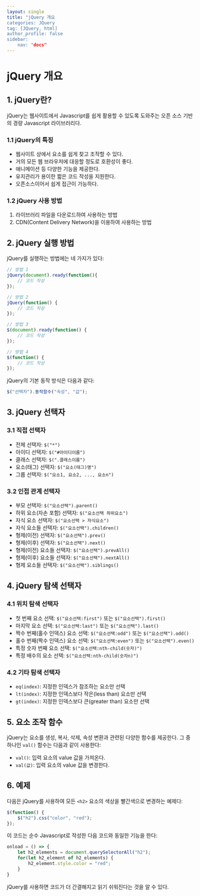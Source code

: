 ```yaml
---
layout: single
title: "jQuery 개요
categories: JQuery
tag: [JQuery, html]
author_profile: false
sidebar:
    nav: "docs"
---
```


# jQuery 개요

## 1. jQuery란?

jQuery는 웹사이트에서 Javascript를 쉽게 활용할 수 있도록 도와주는 오픈 소스 기반의 경량 Javascript 라이브러리다. 

### 1.1 jQuery의 특징

- 웹사이트 상에서 요소를 쉽게 찾고 조작할 수 있다.
- 거의 모든 웹 브라우저에 대응할 정도로 호환성이 좋다.
- 애니메이션 등 다양한 기능을 제공한다.
- 유지관리가 용이한 짧은 코드 작성을 지원한다.
- 오픈소스이어서 쉽게 접근이 가능하다.

### 1.2 jQuery 사용 방법

1. 라이브러리 파일을 다운로드하여 사용하는 방법
2. CDN(Content Delivery Network)을 이용하여 사용하는 방법

## 2. jQuery 실행 방법

jQuery를 실행하는 방법에는 네 가지가 있다:

```javascript
// 방법 1
jQuery(document).ready(function(){
    // 코드 작성
});

// 방법 2
jQuery(function() {
    // 코드 작성
});

// 방법 3
$(document).ready(function() {
    // 코드 작성
});

// 방법 4
$(function() {
    // 코드 작성
});
```

jQuery의 기본 동작 방식은 다음과 같다:

```javascript
$("선택자").동작함수("속성", "값");
```

## 3. jQuery 선택자

### 3.1 직접 선택자

- 전체 선택자: `$("*")`
- 아이디 선택자: `$("#아이디이름")`
- 클래스 선택자: `$(".클래스이름")`
- 요소(태그) 선택자: `$("요소(태그)명")`
- 그룹 선택자: `$("요소1, 요소2, ..., 요소n")`

### 3.2 인접 관계 선택자

- 부모 선택자: `$("요소선택").parent()`
- 하위 요소(자손 포함) 선택자: `$("요소선택 하위요소")`
- 자식 요소 선택자: `$("요소선택 > 자식요소")`
- 자식 요소들 선택자: `$("요소선택").children()`
- 형제(이전) 선택자: `$("요소선택").prev()`
- 형제(이후) 선택자: `$("요소선택").next()`
- 형제(이전) 요소들 선택자: `$("요소선택").prevAll()`
- 형제(이후) 요소들 선택자: `$("요소선택").nextAll()`
- 형제 요소들 선택자: `$("요소선택").siblings()`

## 4. jQuery 탐색 선택자

### 4.1 위치 탐색 선택자

- 첫 번째 요소 선택: `$("요소선택:first")` 또는 `$("요소선택").first()`
- 마지막 요소 선택: `$("요소선택:last")` 또는 `$("요소선택").last()`
- 짝수 번째(홀수 인덱스) 요소 선택: `$("요소선택:odd")` 또는 `$("요소선택").odd()`
- 홀수 번째(짝수 인덱스) 요소 선택: `$("요소선택:even")` 또는 `$("요소선택").even()`
- 특정 숫자 번째 요소 선택: `$("요소선택:nth-child(숫자)")`
- 특정 배수의 요소 선택: `$("요소선택:nth-child(숫자n)")`

### 4.2 기타 탐색 선택자

- `eq(index)`: 지정한 인덱스가 참조하는 요소만 선택
- `lt(index)`: 지정한 인덱스보다 작은(less than) 요소만 선택
- `gt(index)`: 지정한 인덱스보다 큰(greater than) 요소만 선택

## 5. 요소 조작 함수

jQuery는 요소를 생성, 복사, 삭제, 속성 변환과 관련된 다양한 함수를 제공한다. 그 중 하나인 `val()` 함수는 다음과 같이 사용한다:

- `val()`: 입력 요소의 value 값을 가져온다.
- `val(값)`: 입력 요소의 value 값을 변경한다.

## 6. 예제

다음은 jQuery를 사용하여 모든 `<h2>` 요소의 색상을 빨간색으로 변경하는 예제다:

```javascript
$(function() {
    $("h2").css("color", "red");
});
```

이 코드는 순수 Javascript로 작성한 다음 코드와 동일한 기능을 한다:

```javascript
onload = () => {
    let h2_elements = document.querySelectorAll("h2");
    for(let h2_element of h2_elements) {
        h2_element.style.color = "red";
    }
}
```

jQuery를 사용하면 코드가 더 간결해지고 읽기 쉬워진다는 것을 알 수 있다.
